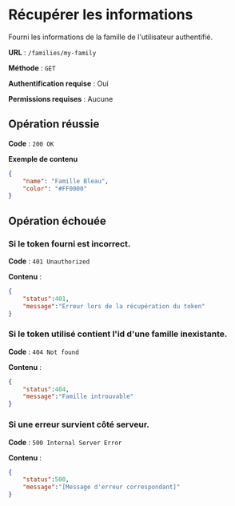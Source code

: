 # Récupérer les informations

Fourni les informations de la famille de l'utilisateur authentifié.

**URL** : `/families/my-family`

**Méthode** : `GET`

**Authentification requise** : Oui

**Permissions requises** : Aucune

## Opération réussie

**Code** : `200 OK`

**Exemple de contenu**

```json
{
    "name": "Famille Bleau",
	"color": "#FF0000"
}
```

## Opération échouée
### Si le token fourni est incorrect.

**Code** : `401 Unauthorized`

**Contenu** :

```json
{
    "status":401,
    "message":"Erreur lors de la récupération du token"
}
```

### Si le token utilisé contient l'id d'une famille inexistante.

**Code** : `404 Not found`

**Contenu** :

```json
{
    "status":404,
    "message":"Famille introuvable"
}
```

### Si une erreur survient côté serveur.

**Code** : `500 Internal Server Error`

**Contenu** :

```json
{
    "status":500,
    "message":"[Message d'erreur correspondant]"
}
```